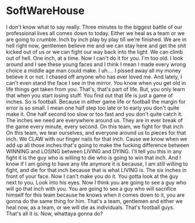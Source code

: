 # SoftWareHouse
I don't know what to say really. Three minutes to the biggest battle of our professional lives all comes down to today. Either we heal as a team or we are going to crumble. Inch by inch play by play till we're finished. We are in hell right now, gentlemen believe me and we can stay here and get the shit kicked out of us or we can fight our way back into the light. We can climb out of hell. One inch, at a time.  Now I can't do it for you. I'm too old. I look around and I see these young faces and I think I mean I made every wrong choice a middle age man could make. I uh.... I pissed away all my money believe it or not. I chased off anyone who has ever loved me. And lately, I can't even stand the face I see in the mirror.  You know when you get old in life things get taken from you. That's, that's part of life. But, you only learn that when you start losing stuff. You find out that life is just a game of inches. So is football. Because in either game life or football the margin for error is so small. I mean one half step too late or to early you don't quite make it. One half second too slow or too fast and you don't quite catch it. The inches we need are everywhere around us. They are in ever break of the game every minute, every second.  On this team, we fight for that inch On this team, we tear ourselves, and everyone around us to pieces for that inch. We CLAW with our finger nails for that inch. Cause we know when we add up all those inches that's going to make the fucking difference between WINNING and LOSING between LIVING and DYING.  I'll tell you this in any fight it is the guy who is willing to die who is going to win that inch. And I know if I am going to have any life anymore it is because, I am still willing to fight, and die for that inch because that is what LIVING is. The six inches in front of your face.  Now I can't make you do it. You gotta look at the guy next to you. Look into his eyes. Now I think you are going to see a guy who will go that inch with you. You are going to see a guy who will sacrifice himself for this team because he knows when it comes down to it, you are gonna do the same thing for him.  That's a team, gentlemen and either we heal now, as a team, or we will die as individuals. That's football guys. That's all it is. Now, whattaya gonna do?
